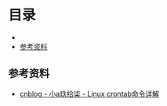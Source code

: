 # 目录

- []()
- [参考资料]()

## 参考资料

- [cnblog - 小a玖拾柒 - Linux crontab命令详解](https://www.cnblogs.com/ftl1012/p/crontab.html)